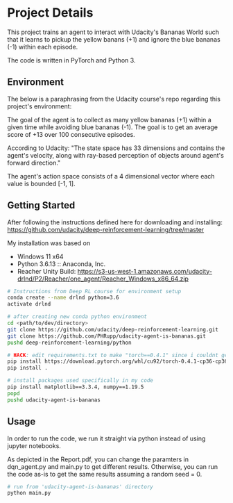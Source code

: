 # Project Details

This project trains an agent to interact with Udacity's Bananas World such that it learns to pickup the yellow banans (+1) and ignore the blue bananas (-1) within each episode.

The code is written in PyTorch and Python 3.

## Environment
The below is a paraphrasing from the Udacity course's repo regarding this project's environment:

The goal of the agent is to collect as many yellow bananas (+1) within a given time while avoiding blue bananas (-1). The goal is to get an average score of +13 over 100 consecutive episodes.

According to Udacity: "The state space has 33 dimensions and contains the agent's velocity, along with ray-based perception of objects around agent's forward direction." 

The agent's action space consists of a 4 dimensional vector where each value is bounded [-1, 1].

## Getting Started

After following the instructions defined here for downloading and installing: https://github.com/udacity/deep-reinforcement-learning/tree/master

My installation was based on 
* Windows 11 x64
* Python 3.6.13 :: Anaconda, Inc.
* Reacher Unity Build: https://s3-us-west-1.amazonaws.com/udacity-drlnd/P2/Reacher/one_agent/Reacher_Windows_x86_64.zip

```bash
# Instructions from Deep RL course for environment setup
conda create --name drlnd python=3.6 
activate drlnd

# after creating new conda python environment
cd <path/to/dev/directory>
git clone https://github.com/udacity/deep-reinforcement-learning.git
git clone https://github.com/PHRupp/udacity-agent-is-bananas.git
pushd deep-reinforcement-learning/python

# HACK: edit requirements.txt to make "torch==0.4.1" since i couldnt get a working version for 0.4.0
pip install https://download.pytorch.org/whl/cu92/torch-0.4.1-cp36-cp36m-win_amd64.whl
pip install .

# install packages used specifically in my code
pip install matplotlib==3.3.4, numpy==1.19.5
popd
pushd udacity-agent-is-bananas
```

## Usage

In order to run the code, we run it straight via python instead of using jupyter notebooks.

As depicted in the Report.pdf, you can change the paramters in dqn_agent.py and main.py to get different results. Otherwise, you can run the code as-is to get the same results assuming a random seed = 0. 

```python
# run from 'udacity-agent-is-bananas' directory
python main.py
```

